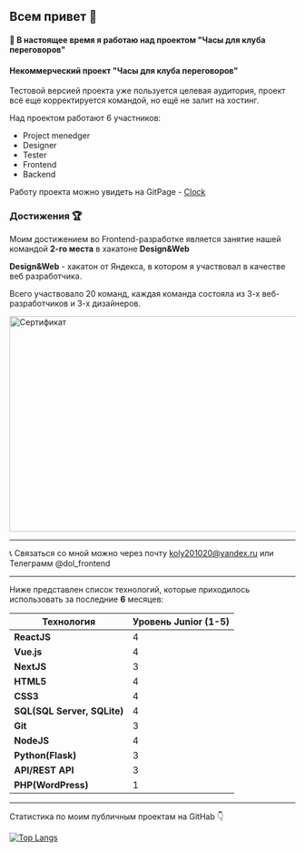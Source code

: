 ## Всем привет 👋

#### 🔭 В настоящее время я работаю над проектом "Часы для клуба переговоров"

#### Некоммерческий проект "Часы для клуба переговоров"

Тестовой версией проекта уже пользуется целевая аудитория, проект всё еще корректируется командой, но ещё не залит на хостинг.

Над проектом работают 6 участников:

* Project menedger
* Designer
* Tester
* Frontend
* Backend

Работу проекта можно увидеть на GitPage - [Clock](https://nikolayDFgithub.io/negotiation-club/)

### Достижения &#127942;

Моим достижением во Frontend-разработке является занятие нашей командой __2-го места__ в хакатоне __Design&Web__

__Design&Web__ - хакатон от Яндекса, в котором я участвовал в качестве веб разработчика.

Всего участвовало 20 команд, каждая команда состояла из 3-х веб-разработчиков и 3-х дизайнеров.

<img alt="Сертификат" src="https://github.com/NikolayDolgov/NikolayDolgov/blob/main/Николай%20Долгов.png" width="545" height="379">

___
📞 Связаться со мной можно через почту koly201020@yandex.ru  или Teлеграмм @dol_frontend
___

Ниже представлен список технологий, которые приходилось использовать за последние __6__ месяцев:

| __Технология__      | __Уровень Junior (1-5)__ |
| -------------       | ------------- |
| __ReactJS__ 	      | 4  |
| __Vue.js__          | 4  |
| __NextJS__          | 3  |
| __HTML5__  	        | 4  |
| __CSS3__            | 4  |
| __SQL(SQL Server, SQLite)__ | 4  |
| __Git__             | 3  |
| __NodeJS__          | 4  |
| __Python(Flask)__   | 3  |
| __API/REST API__    | 3  |
| __PHP(WordPress)__  | 1  |

___

Статистика по моим публичным проектам на GitHab 👇

[![Top Langs](https://github-readme-stats.vercel.app/api/top-langs/?username=NikolayDF)](https://github.com/anuraghazra/github-readme-stats)
